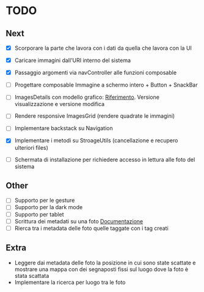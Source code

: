 # TODO

## Next
 * [X] Scorporare la parte che lavora con i dati da quella che lavora con la UI
 * [X] Caricare immagini dall'URI interno del sistema
 * [X] Passaggio argomenti via navController alle funzioni composable
   
 * [ ] Progettare composable Immagine a schermo intero + Button + SnackBar
   
 * [ ] ImagesDetails con modello grafico: [Riferimento](https://developer.android.com/jetpack/compose/tutorial). Versione visualizzazione e versione modifica
 * [ ] Rendere responsive ImagesGrid (rendere quadrate le immagini)

 * [ ] Implementare backstack su Navigation
 * [X] Implementare i metodi su StroageUtils (cancellazione e recupero ulteriori files)
 * [ ] Schermata di installazione per richiedere accesso in lettura alle foto del sistema

## Other
* [ ] Supporto per le gesture
* [ ] Supporto per la dark mode
* [ ] Supporto per tablet
* [ ] Scrittura dei metadati su una foto [Documentazione](https://developer.android.com/reference/android/media/ExifInterface.html)
* [ ] Rierca tra i metadata delle foto quelle taggate con i tag creati

## Extra
* Leggere dai metadata delle foto la posizione in cui sono state scattate e
  mostrare una mappa con dei segnaposti fissi sul luogo dove la foto è stata scattata
* Implementare la ricerca per luogo tra le  foto
